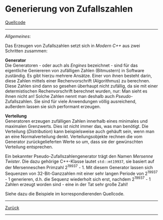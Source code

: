 ﻿# Generierung von Zufallszahlen

[Quellcode](Random.cpp)

---

*Allgemeines*:

Das Erzeugen von Zufallszahlen setzt sich in *Modern C++* aus zwei Schritten zusammen:

**Generator**<br/>Die Generatoren - oder auch als *Engines* bezeichnet - sind für das eigentliche
Geniereren von zufälligen Zahlen (Bitmustern) in Software zuständig. Es gibt hierzu mehrere Ansätze.
Einer von ihnen besteht darin, diese Zahlen mittels einer Rechenvorschrift (Algorithmus) zu
berechnen. Diese Zahlen sind dann so gesehen überhaupt nicht zufällig, da sie mit einer 
determistischen Rechenvorschrift berechnet wurden, nur: Man sieht es ihnen nicht an!
Solche Zahlen nennt man deshalb auch *Pseudo*-Zufallszahlen. Sie sind für viele Anwendungen völlig
ausreichend, außerdem lassen sie sich performant erzeugen.
 
**Verteilung**<br/>
Generatoren erzeugen zufälligen Zahlen innerhalb eines minimales und maximalen Grenzwerts.
Dies ist nicht immer das, was man benötigt. Die Verteilung (*Distribution*) kann beispielsweise
auch gehäuft sein, wenn man an eine Normalverteilung denkt. 
Verteilungsobjekte rechnen die vom Generator zurückgelieferten Werte so um, dass
sie der gewünschten Verteilung entsprechen.

Ein bekannter Pseudo-Zufallszahlengenerator trägt den Namen *Mersenne Twister*.
Die dazu gehörige C++-Klasse lautet `std::mt19937`, sie basiert auf der 
Mersenneschen Primzahl 2<sup>19937</sup> - 1. Mit diesem Generator lassen sich
Sequenzen von 32-Bit-Ganzzahlen mit einer sehr langen Periode von 2<sup>19937</sup> - 1 generieren,
d.h. die Sequenz wiederholt sich erst, nachdem 2<sup>19937</sup> - 1 Zahlen erzeugt worden
sind - eine in der Tat sehr große Zahl!

Siehe dazu die Beispiele im korrespondierenden Quellcode.

---

[Zurück](../../Readme.md)

---

